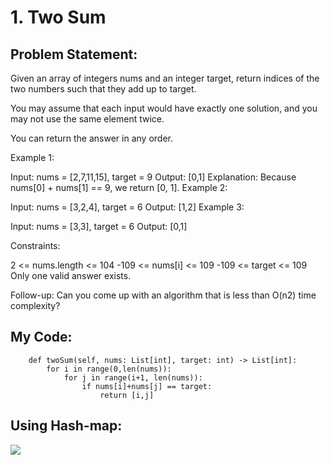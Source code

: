 # 1. Two Sum
## Problem Statement:
Given an array of integers nums and an integer target, return indices of the two numbers such that they add up to target.

You may assume that each input would have exactly one solution, and you may not use the same element twice.

You can return the answer in any order.

 

Example 1:

Input: nums = [2,7,11,15], target = 9
Output: [0,1]
Explanation: Because nums[0] + nums[1] == 9, we return [0, 1].
Example 2:

Input: nums = [3,2,4], target = 6
Output: [1,2]
Example 3:

Input: nums = [3,3], target = 6
Output: [0,1]
 

Constraints:

2 <= nums.length <= 104
-109 <= nums[i] <= 109
-109 <= target <= 109
Only one valid answer exists.
 

Follow-up: Can you come up with an algorithm that is less than O(n2) time complexity?

## My Code:
```class Solution:
    def twoSum(self, nums: List[int], target: int) -> List[int]:
        for i in range(0,len(nums)):
            for j in range(i+1, len(nums)):
                if nums[i]+nums[j] == target:
                    return [i,j]
```
                    
## Using Hash-map:
![](https://drive.google.com/file/d/14irjgDmkFfbWonYJ8gzu2U_4NvBPOtW-/view?usp=drivesdk)